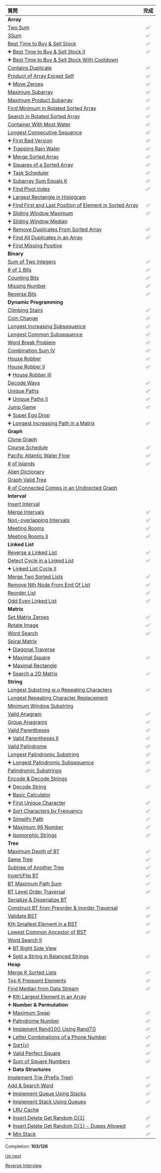 |質問|完成|
|:--|:--:|
|**Array**|
|[Two Sum](https://leetcode.com/problems/two-sum/)|✅|
|[3Sum](https://leetcode.com/problems/3sum/)|✅|
|[Best Time to Buy & Sell Stock](https://leetcode.com/problems/best-time-to-buy-and-sell-stock/)|✅|
|➕ [Best Time to Buy & Sell Stock II](https://leetcode.com/problems/best-time-to-buy-and-sell-stock-ii/)|✅|
|➕ [Best Time to Buy & Sell Stock With Cooldown](https://leetcode.com/problems/best-time-to-buy-and-sell-stock-with-cooldown/)||
|[Contains Duplicate](https://leetcode.com/problems/contains-duplicate/)|✅|
|[Product of Array Except Self](https://leetcode.com/problems/product-of-array-except-self/)|✅|
|➕ [Move Zeroes](https://leetcode.com/problems/move-zeroes/)|✅|
|[Maximum Subarray](https://leetcode.com/problems/maximum-subarray/)|✅|
|[Maximum Product Subarray](https://leetcode.com/problems/maximum-product-subarray/)|✅|
|[Find Minimum in Rotated Sorted Array](https://leetcode.com/problems/find-minimum-in-rotated-sorted-array/)|✅|
|[Search in Rotated Sorted Array](https://leetcode.com/problems/search-in-rotated-sorted-array/)|✅|
|[Container With Most Water](https://leetcode.com/problems/container-with-most-water/)|✅|
|[Longest Consecutive Sequence](https://leetcode.com/problems/longest-consecutive-sequence/)|✅|
|➕ [First Bad Version](https://leetcode.com/problems/first-bad-version)|✅|
|➕ [Trapping Rain Water](https://leetcode.com/problems/trapping-rain-water/)|✅|
|➕ [Merge Sorted Array](https://leetcode.com/problems/merge-sorted-array/)|✅|
|➕ [Squares of a Sorted Array](https://leetcode.com/problems/squares-of-a-sorted-array/)|✅|
|➕ [Task Scheduler](https://leetcode.com/problems/task-scheduler/)|✅|
|➕ [Subarray Sum Equals K](https://leetcode.com/problems/subarray-sum-equals-k/)|✅|
|➕ [Find Pivot Index](https://leetcode.com/problems/find-pivot-index/)|✅|
|➕ [Largest Rectangle in Histogram](https://leetcode.com/problems/largest-rectangle-in-histogram/)||
|➕ [Find First and Last Position of Element in Sorted Array](https://leetcode.com/problems/find-first-and-last-position-of-element-in-sorted-array/)|✅|
|➕ [Sliding Window Maximum](https://leetcode.com/problems/sliding-window-maximum/)|✅|
|➕ [Sliding Window Median](https://leetcode.com/problems/sliding-window-median/)||
|➕ [Remove Duplicates From Sorted Array](https://leetcode.com/problems/remove-duplicates-from-sorted-array)|✅|
|➕ [Find All Duplicates in an Array](https://leetcode.com/problems/find-all-duplicates-in-an-array/)|✅|
|➕ [First Missing Positive](https://leetcode.com/problems/first-missing-positive/)||
|**Binary**|
|[Sum of Two Integers](https://leetcode.com/problems/sum-of-two-integers/)|✅|
|[# of 1 Bits](https://leetcode.com/problems/number-of-1-bits/)|✅|
|[Counting Bits](https://leetcode.com/problems/counting-bits/)|✅|
|[Missing Number](https://leetcode.com/problems/missing-number/)|✅|
|[Reverse Bits](https://leetcode.com/problems/reverse-bits/)|✅|
|**Dynamic Programming**|
|[Climbing Stairs](https://leetcode.com/problems/climbing-stairs/)|✅|
|[Coin Change](https://leetcode.com/problems/coin-change/)|✅|
|[Longest Increasing Subsequence](https://leetcode.com/problems/longest-increasing-subsequence/)|✅|
|[Longest Common Subsequence](https://leetcode.com/problems/longest-common-subsequence/)|✅|
|[Word Break Problem](https://leetcode.com/problems/word-break/)|✅|
|[Combination Sum IV](https://leetcode.com/problems/combination-sum-iv/)|✅|
|[House Robber](https://leetcode.com/problems/house-robber/)|✅|
|[House Robber II](https://leetcode.com/problems/house-robber-ii/)|✅|
|➕ [House Robber III](https://leetcode.com/problems/house-robber-iii/)||
|[Decode Ways](https://leetcode.com/problems/decode-ways/)|✅|
|[Unique Paths](https://leetcode.com/problems/unique-paths/)|✅|
|➕ [Unique Paths II](https://leetcode.com/problems/unique-paths-ii/)|✅|
|[Jump Game](https://leetcode.com/problems/jump-game/)|✅|
|➕ [Super Egg Drop](https://leetcode.com/problems/super-egg-drop/)||
|➕ [Longest Increasing Path in a Matrix](https://leetcode.com/problems/longest-increasing-path-in-a-matrix/)|✅|
|**Graph**|
|[Clone Graph](https://leetcode.com/problems/clone-graph/)||
|[Course Schedule](https://leetcode.com/problems/course-schedule/)|✅|
|[Pacific Atlantic Water Flow](https://leetcode.com/problems/pacific-atlantic-water-flow/)|✅|
|[# of Islands](https://leetcode.com/problems/number-of-islands/)|✅|
|[Alien Dictionary](https://leetcode.com/problems/alien-dictionary/)||
|[Graph Valid Tree](https://leetcode.com/problems/graph-valid-tree/)||
|[# of Connected Comps in an Undirected Graph](https://leetcode.com/problems/number-of-connected-components-in-an-undirected-graph/)||
|**Interval**|
|[Insert Interval](https://leetcode.com/problems/insert-interval/)||
|[Merge Intervals](https://leetcode.com/problems/merge-intervals/)|✅|
|[Non-overlapping Intervals](https://leetcode.com/problems/non-overlapping-intervals/)|✅|
|[Meeting Rooms](https://leetcode.com/problems/meeting-rooms/)|✅|
|[Meeting Rooms II](https://leetcode.com/problems/meeting-rooms-ii/)|✅|
|**Linked List**|
|[Reverse a Linked List](https://leetcode.com/problems/reverse-linked-list/)|✅|
|[Detect Cycle in a Linked List](https://leetcode.com/problems/linked-list-cycle/)|✅|
|➕ [Linked List Cycle II](https://leetcode.com/problems/linked-list-cycle-ii/)||
|[Merge Two Sorted Lists](https://leetcode.com/problems/merge-two-sorted-lists/)|✅|
|[Remove Nth Node From End Of List](https://leetcode.com/problems/remove-nth-node-from-end-of-list/)|✅|
|[Reorder List](https://leetcode.com/problems/reorder-list/)|✅|
|[Odd Even Linked List](https://leetcode.com/problems/odd-even-linked-list)|✅|
|**Matrix**|
|[Set Matrix Zeroes](https://leetcode.com/problems/set-matrix-zeroes/)|✅|
|[Rotate Image](https://leetcode.com/problems/rotate-image/)|✅|
|[Word Search](https://leetcode.com/problems/word-search/)|✅|
|[Spiral Matrix](https://leetcode.com/problems/spiral-matrix/)||
|➕ [Diagonal Traverse](https://leetcode.com/problems/diagonal-traverse/)||
|➕ [Maximal Square](https://leetcode.com/problems/maximal-square/)|✅|
|➕ [Maximal Rectangle](https://leetcode.com/problems/maximal-square/)||
|➕ [Search a 2D Matrix](https://leetcode.com/problems/search-a-2d-matrix)|✅|
|**String**|
|[Longest Substring w.o Repeating Characters](https://leetcode.com/problems/longest-substring-without-repeating-characters/)|✅|
|[Longest Repeating Character Replacement](https://leetcode.com/problems/longest-repeating-character-replacement/)||
|[Minimum Window Substring](https://leetcode.com/problems/minimum-window-substring/)||
|[Valid Anagram](https://leetcode.com/problems/valid-anagram/)|✅|
|[Group Anagrams](https://leetcode.com/problems/group-anagrams/)|✅|
|[Valid Parentheses](https://leetcode.com/problems/valid-parentheses/)|✅|
|➕ [Valid Parentheses II](https://leetcode.com/problems/valid-parentheses-ii/)|✅|
|[Valid Palindrome](https://leetcode.com/problems/valid-palindrome/)|✅|
|[Longest Palindromic Substring](https://leetcode.com/problems/longest-palindromic-substring/)|✅|
|➕ [Longest Palindromic Subsequence](https://leetcode.com/problems/longest-palindromic-subsequence/)|✅|
|[Palindromic Substrings](https://leetcode.com/problems/palindromic-substrings/)|✅|
|[Encode & Decode Strings](https://leetcode.com/problems/encode-and-decode-strings/)||
|➕ [Decode String](https://leetcode.com/problems/decode-string/)|✅|
|➕ [Basic Calculator](https://leetcode.com/problems/basic-calculator/)||
|➕ [First Unique Character](https://leetcode.com/problems/first-unique-character-in-a-string/)|✅|
|➕ [Sort Characters by Frequency](https://leetcode.com/problems/sort-characters-by-frequency/)|✅|
|➕ [Simplify Path](https://leetcode.com/problems/simplify-path/)|✅|
|➕ [Maximum 96 Number](https://leetcode.com/problems/maximum-69-number/)|✅|
|➕ [Isomorphic Strings](https://leetcode.com/problems/isomorphic-strings/)|✅|
|**Tree**|
|[Maximum Depth of BT](https://leetcode.com/problems/maximum-depth-of-binary-tree/)|✅|
|[Same Tree](https://leetcode.com/problems/same-tree/)|✅|
|[Subtree of Another Tree](https://leetcode.com/problems/subtree-of-another-tree/)|✅|
|[Invert/Flip BT](https://leetcode.com/problems/invert-binary-tree/)|✅|
|[BT Maximum Path Sum](https://leetcode.com/problems/binary-tree-maximum-path-sum/)|✅|
|[BT Level Order Traversal](https://leetcode.com/problems/binary-tree-level-order-traversal/)|✅|
|[Serialize & Deserialize BT](https://leetcode.com/problems/serialize-and-deserialize-binary-tree/)||
|[Construct BT from Preorder & Inorder Traversal](https://leetcode.com/problems/construct-binary-tree-from-preorder-and-inorder-traversal/)|✅|
|[Validate BST](https://leetcode.com/problems/validate-binary-search-tree/)|✅|
|[Kth Smallest Element in a BST](https://leetcode.com/problems/kth-smallest-element-in-a-bst/)|✅|
|[Lowest Common Ancestor of BST](https://leetcode.com/problems/lowest-common-ancestor-of-a-binary-search-tree/)|✅|
|[Word Search II](https://leetcode.com/problems/word-search-ii/)||
|➕ [BT Right Side View](https://leetcode.com/problems/binary-tree-right-side-view/)||
|➕ [Split a String in Balanced Strings](https://leetcode.com/problems/split-a-string-in-balanced-strings/)|✅|
|**Heap**|
|[Merge K Sorted Lists](https://leetcode.com/problems/merge-k-sorted-lists/)|✅|
|[Top K Frequent Elements](https://leetcode.com/problems/top-k-frequent-elements/)|✅|
|[Find Median from Data Stream](https://leetcode.com/problems/find-median-from-data-stream/)|✅|
|➕ [Kth Largest Element in an Array](https://leetcode.com/problems/kth-largest-element-in-an-array/)||
|➕ **Number & Permutation**|
|➕ [Maximum Swap](https://leetcode.com/problems/maximum-swap/)|✅|
|➕ [Palindrome Number](https://leetcode.com/problems/palindrome-number/)|✅|
|➕ [Implement Rand10() Using Rand7()](https://leetcode.com/problems/implement-rand10-using-rand7)|✅|
|➕ [Letter Combinations of a Phone Number](https://leetcode.com/problems/letter-combinations-of-a-phone-number/)|✅|
|➕ [Sqrt(x)](https://leetcode.com/problems/sqrtx/)|✅|
|➕ [Valid Perfect Square](https://leetcode.com/problems/valid-perfect-square/)|✅|
|➕ [Sum of Square Numbers](https://leetcode.com/problems/sum-of-square-numbers/)|✅|
|➕ **Data Structures**|
|[Implement Trie (Prefix Tree)](https://leetcode.com/problems/implement-trie-prefix-tree/)|✅|
|[Add & Search Word](https://leetcode.com/problems/add-and-search-word-data-structure-design/)|✅|
|➕ [Implement Queue Using Stacks](https://leetcode.com/problems/implement-queue-using-stacks/)|✅|
|➕ [Implement Stack Using Queues](https://leetcode.com/problems/implement-stack-using-queues/)|✅|
|➕ [LRU Cache](https://leetcode.com/problems/lru-cache/)||
|➕ [Insert Delete Get Random O(1)](https://leetcode.com/problems/insert-delete-getrandom-o1/)|✅|
|➕ [Insert Delete Get Random O(1) - Dupes Allowed](https://leetcode.com/problems/insert-delete-getrandom-o1/)|✅|
|➕ [Min Stack](https://leetcode.com/problems/min-stack/)|✅|

Completion: **103/126**

[Up next](https://github.com/donnemartin/system-design-primer)

[Reverse Interview](https://github.com/viraptor/reverse-interview/blob/master/README.md)
